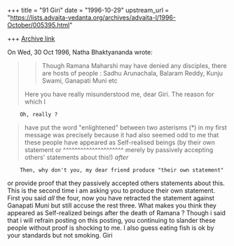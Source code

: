 +++
title = "91 Giri"
date = "1996-10-29"
upstream_url = "https://lists.advaita-vedanta.org/archives/advaita-l/1996-October/005395.html"

+++
[Archive link](https://lists.advaita-vedanta.org/archives/advaita-l/1996-October/005395.html)

On Wed, 30 Oct 1996, Natha Bhaktyananda wrote:

> > Though Ramana Maharshi may have denied any disciples, there are hosts of
> > people : Sadhu Arunachala, Balaram Reddy, Kunju Swami, Ganapati Muni etc
>
> Here you have really misunderstood me, dear Giri. The reason for which I

        Oh, really ?

> have put the word "enlightened" between two asterisms (*) in my first
> message was precisely because it had also seemed odd to me that these
> people have appeared as Self-realised beings (by their own statement or
                                                ^^^^^^^^^^^^^^^^^^^^^
> merely by passively accepting others' statements about this!) *after*

        Then, why don't you, my dear friend produce "their own statement"
or provide proof that they passively accepted others statements about
this. This is the second time i am asking you to produce their own
statement. First you said *all* the four, now you have retracted the
statement against Ganapati Muni but still accuse the rest three. What
makes you think they appeared as Self-realized beings after the death of
Ramana ?
        Though i said that i will refrain posting on this posting, you
continuing to slander these people without proof is shocking to me.
        I also guess eating fish is ok by your standards but not smoking.
Giri


